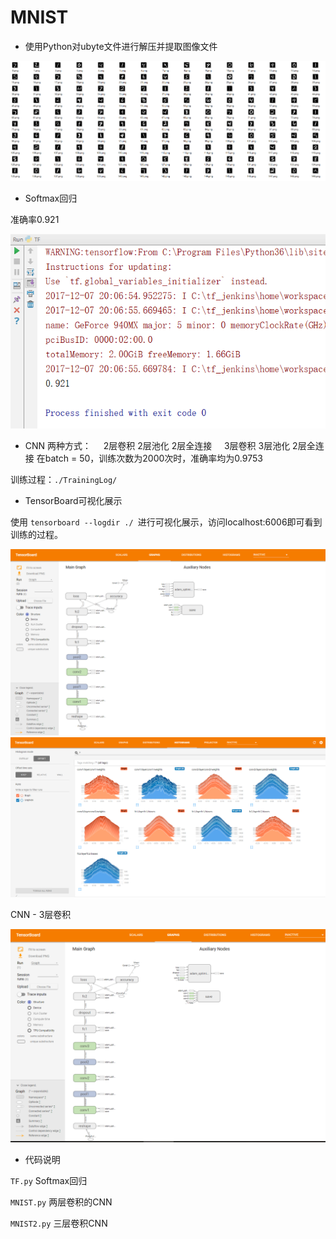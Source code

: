 

# MNIST


* 使用Python对ubyte文件进行解压并提取图像文件

![MNIST](img/MNIST.png)


* Softmax回归

准确率0.921

![TF](img/TF.png)

* CNN 
两种方式： 
&nbsp;&nbsp;&nbsp;&nbsp;2层卷积 2层池化 2层全连接 
&nbsp;&nbsp;&nbsp;&nbsp;3层卷积 3层池化 2层全连接 
在batch = 50，训练次数为2000次时，准确率均为0.9753

训练过程：`./TrainingLog/`



* TensorBoard可视化展示

使用 `tensorboard --logdir ./ `进行可视化展示，访问localhost:6006即可看到训练的过程。

![MNIST Vis](img/MNIST-Vis.png)
![MNIST Vis2](img/MNIST-Vis2.png)

CNN - 3层卷积

![MNIST2 Vis](img/MNIST2-Vis.png)


* 代码说明


`TF.py` Softmax回归

`MNIST.py` 两层卷积的CNN

`MNIST2.py` 三层卷积CNN